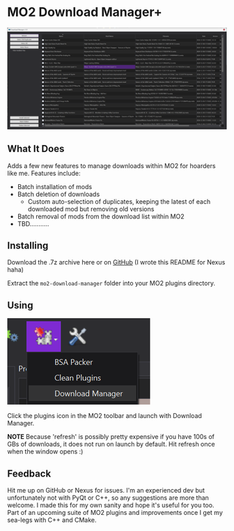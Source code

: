# MO2 Download Manager+

![preview](./docs/window.png)

## What It Does

Adds a few new features to manage downloads within MO2 for hoarders like me.
Features include:

- Batch installation of mods
- Batch deletion of downloads
    - Custom auto-selection of duplicates, keeping the latest of each downloaded mod but removing old versions
- Batch removal of mods from the download list within MO2
- TBD...........

## Installing

Download the .7z archive here or on [GitHub](https://github.com/aglowinthefield/mo2-download-manager/releases/) (I wrote this README for Nexus haha)

Extract the `mo2-download-manager` folder into your MO2 plugins directory.

## Using

![launch](./docs/launch.png)

Click the plugins icon in the MO2 toolbar and launch with Download Manager.

**NOTE** Because 'refresh' is possibly pretty expensive if you have 100s
of GBs of downloads, it does not run on launch by default.
Hit refresh once when the window opens :)

## Feedback

Hit me up on GitHub or Nexus for issues. I'm an experienced dev
but unfortunately not with PyQt or C++, so any suggestions are
more than welcome. I made this for my own sanity and hope it's
useful for you too. Part of an upcoming suite of MO2 plugins and
improvements once I get my sea-legs with C++ and CMake.
